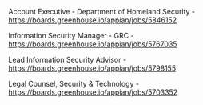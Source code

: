 Account Executive - Department of Homeland Security  - https://boards.greenhouse.io/appian/jobs/5846152

Information Security Manager - GRC - https://boards.greenhouse.io/appian/jobs/5767035

Lead Information Security Advisor - https://boards.greenhouse.io/appian/jobs/5798155

Legal Counsel, Security & Technology - https://boards.greenhouse.io/appian/jobs/5703352

